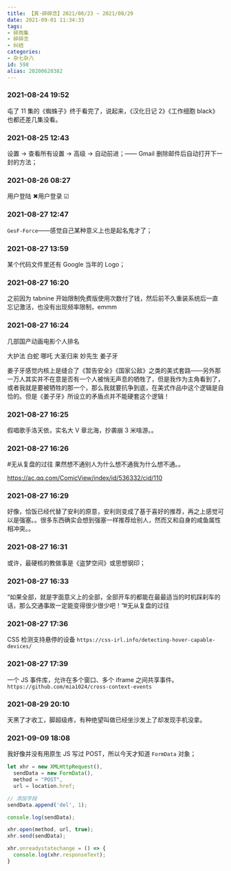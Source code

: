 ```yaml
---
title: 【真·碎碎念】2021/08/23 ~ 2021/08/29
date: 2021-09-01 11:34:33
tags:
- 碎雨集
- 碎碎念
- 纠结
categories:
- 杂七杂八
id: 598
alias: 20200620382
---
```

### 2021-08-24 19:52
屯了 11 集的《蜘蛛子》终于看完了，说起来，《汉化日记 2》《工作细胞 black》也都还差几集没看。

<!--more-->

### 2021-08-25 12:43
设置 → 查看所有设置 → 高级 → 自动前进；—— Gmail 删除邮件后自动打开下一封的方法；

### 2021-08-26 08:27
用户登陆 ✖用户登录 ☑

### 2021-08-27 12:47
`GesF-Force`——感觉自己某种意义上也是起名鬼才了；

### 2021-08-27 13:59
某个代码文件里还有 Google 当年的 Logo；

### 2021-08-27 16:20
之前因为 tabnine 开始限制免费版使用次数付了钱，然后前不久重装系统后一直忘记激活，也没有出现频率限制，emmm

### 2021-08-27 16:24
几部国产动画电影个人排名

大护法 白蛇 哪吒 大圣归来 妙先生 姜子牙

姜子牙感觉内核上是缝合了《暂告安全》《国家公敌》之类的美式套路——另外那一万人其实并不在意是否有一个人被悄无声息的牺牲了，但是我作为主角看到了，或者我就是要被牺牲的那一个，那么我就要抗争到底，在美式作品中这个逻辑是自恰的。但是《姜子牙》所设立的矛盾点并不能硬套这个逻辑！

### 2021-08-27 16:25
假唱歌手洛天依，实名大 V 章北海，抄袭崩 3 米啥游。。

### 2021-08-27 16:26
\#无从复盘的过往 果然想不通别人为什么想不通我为什么想不通。。

https://ac.qq.com/ComicView/index/id/536332/cid/110

### 2021-08-27 16:29
好像，恰饭已经代替了安利的原意，安利则变成了基于喜好的推荐，再之上感觉可以是强塞。。很多东西确实会想到强塞一样推荐给别人，然而又和自身的咸鱼属性相冲突。。

### 2021-08-27 16:31
或许，最硬核的教做事是《盗梦空间》或思想钢印；

### 2021-08-27 16:33
“如果全部，就是字面意义上的全部，全部开车的都能在最最适当的时机踩刹车的话，那么交通事故一定能变得很少很少吧！”#无从复盘的过往

### 2021-08-27 17:36
CSS 检测支持悬停的设备 `https://css-irl.info/detecting-hover-capable-devices/`

### 2021-08-27 17:39
一个 JS 事件库，允许在多个窗口、多个 iframe 之间共享事件。`https://github.com/mia1024/cross-context-events`

### 2021-08-29 20:10
天黑了才收工，脚超级疼，有种绝望叫做已经坐沙发上了却发现手机没拿。

### 2021-09-09 18:08

我好像并没有用原生 JS 写过 POST，所以今天才知道 `FormData` 对象；

```js
let xhr = new XMLHttpRequest(),
  sendData = new FormData(),
  method = "POST",
  url = location.href;

// 添加字段
sendData.append('del', 1);

console.log(sendData);

xhr.open(method, url, true);
xhr.send(sendData);

xhr.onreadystatechange = () => {
  console.log(xhr.responseText);
}
```
